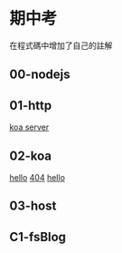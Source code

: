 # 期中考
在程式碼中增加了自己的註解
## 00-nodejs

## 01-http
[koa server](https://github.com/ja1223/ws108a/blob/master/%E6%9C%9F%E4%B8%AD%E8%80%83/01-http/01-koaServer/koaServer.js)

## 02-koa
[hello](https://github.com/ja1223/ws108a/blob/master/%E6%9C%9F%E4%B8%AD%E8%80%83/02-koa/01-hello/app.js)
[404](https://github.com/ja1223/ws108a/blob/master/%E6%9C%9F%E4%B8%AD%E8%80%83/02-koa/02-404/app.js)
[hello](https://github.com/ja1223/ws108a/blob/master/%E6%9C%9F%E4%B8%AD%E8%80%83/02-koa/01-hello/app.js)
## 03-host

## C1-fsBlog
